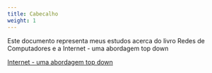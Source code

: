 ```yaml
---
title: Cabecalho
weight: 1
---
```


Este documento representa meus estudos acerca do livro Redes de Computadores e a Internet - uma abordagem top down


[Internet - uma abordagem top down](https://github.com/Felipe-gsilva/cs-common-private-files/blob/main/Books/RedesdeComputadoreseaInternet%208a.pdf)
